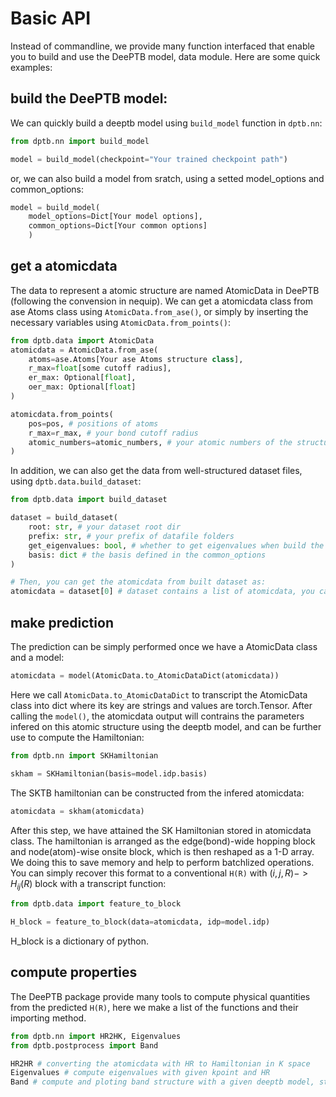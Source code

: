 # Basic API
Instead of commandline, we provide many function interfaced that enable you to build and use the DeePTB model, data module. Here are some quick examples:

## build the DeePTB model:
We can quickly build a deeptb model using `build_model` function in `dptb.nn`:
```Python
from dptb.nn import build_model

model = build_model(checkpoint="Your trained checkpoint path")
```

or, we can also build a model from sratch, using a setted model_options and common_options:
```Python
model = build_model(
    model_options=Dict[Your model options], 
    common_options=Dict[Your common options]
    )
```

## get a atomicdata
The data to represent a atomic structure are named AtomicData in DeePTB (following the convension in nequip). We can get a atomicdata class from ase Atoms class using `AtomicData.from_ase()`, or simply by inserting the necessary variables using `AtomicData.from_points()`:
```Python
from dptb.data import AtomicData
atomicdata = AtomicData.from_ase(
    atoms=ase.Atoms[Your ase Atoms structure class],
    r_max=float[some cutoff radius],
    er_max: Optional[float],
    oer_max: Optional[float]
)

atomicdata.from_points(
    pos=pos, # positions of atoms
    r_max=r_max, # your bond cutoff radius
    atomic_numbers=atomic_numbers, # your atomic numbers of the structure
)
```

In addition, we can also get the data from well-structured dataset files, using `dptb.data.build_dataset`:
```Python
from dptb.data import build_dataset

dataset = build_dataset(
    root: str, # your dataset root dir
    prefix: str, # your prefix of datafile folders
    get_eigenvalues: bool, # whether to get eigenvalues when build the dataset
    basis: dict # the basis defined in the common_options
)

# Then, you can get the atomicdata from built dataset as:
atomicdata = dataset[0] # dataset contains a list of atomicdata, you can get any of then by simply indexing the dataset
```

## make prediction
The prediction can be simply performed once we have a AtomicData class and a model:
```Python
atomicdata = model(AtomicData.to_AtomicDataDict(atomicdata))
```
Here we call `AtomicData.to_AtomicDataDict` to transcript the AtomicData class into dict where its key are strings and values are torch.Tensor. After calling the `model()`, the atomicdata output will contrains the parameters infered on this atomic structure using the deeptb model, and can be further use to compute the Hamiltonian:

```Python
from dptb.nn import SKHamiltonian

skham = SKHamiltonian(basis=model.idp.basis)
```

The SKTB hamiltonian can be constructed from the infered atomicdata:
```Python
atomicdata = skham(atomicdata)
```
After this step, we have attained the SK Hamiltonian stored in atomicdata class. The hamiltonian is arranged as the edge(bond)-wide hopping block and node(atom)-wise onsite block, which is then reshaped as a 1-D array. We doing this to save memory and help to perform batchlized operations. You can simply recover this format to a conventional `H(R)` with $(i,j,R)->H_{ij}(R)$ block with a transcript function:

```Python
from dptb.data import feature_to_block

H_block = feature_to_block(data=atomicdata, idp=model.idp)
```
H_block is a dictionary of python.

## compute properties
The DeePTB package provide many tools to compute physical quantities from the predicted `H(R)`, here we make a list of the functions and their importing method.
```Python
from dptb.nn import HR2HK, Eigenvalues
from dptb.postprocess import Band

HR2HR # converting the atomicdata with HR to Hamiltonian in K space
Eigenvalues # compute eigenvalues with given kpoint and HR
Band # compute and ploting band structure with a given deeptb model, structure and k-path information
```